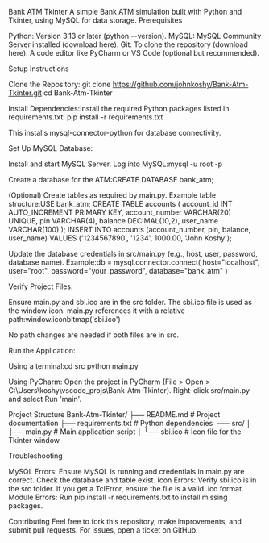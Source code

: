 Bank ATM Tkinter
A simple Bank ATM simulation built with Python and Tkinter, using MySQL for data storage.
Prerequisites

Python: Version 3.13 or later (python --version).
MySQL: MySQL Community Server installed (download here).
Git: To clone the repository (download here).
A code editor like PyCharm or VS Code (optional but recommended).

Setup Instructions

Clone the Repository:
git clone https://github.com/johnkoshy/Bank-Atm-Tkinter.git
cd Bank-Atm-Tkinter


Install Dependencies:Install the required Python packages listed in requirements.txt:
pip install -r requirements.txt

This installs mysql-connector-python for database connectivity.

Set Up MySQL Database:

Install and start MySQL Server.
Log into MySQL:mysql -u root -p


Create a database for the ATM:CREATE DATABASE bank_atm;


(Optional) Create tables as required by main.py. Example table structure:USE bank_atm;
CREATE TABLE accounts (
    account_id INT AUTO_INCREMENT PRIMARY KEY,
    account_number VARCHAR(20) UNIQUE,
    pin VARCHAR(4),
    balance DECIMAL(10,2),
    user_name VARCHAR(100)
);
INSERT INTO accounts (account_number, pin, balance, user_name)
VALUES ('1234567890', '1234', 1000.00, 'John Koshy');


Update the database credentials in src/main.py (e.g., host, user, password, database name). Example:db = mysql.connector.connect(
    host="localhost",
    user="root",
    password="your_password",
    database="bank_atm"
)




Verify Project Files:

Ensure main.py and sbi.ico are in the src folder.
The sbi.ico file is used as the window icon. main.py references it with a relative path:window.iconbitmap('sbi.ico')

No path changes are needed if both files are in src.


Run the Application:

Using a terminal:cd src
python main.py


Using PyCharm:
Open the project in PyCharm (File > Open > C:\Users\koshy\vscode_projs\Bank-Atm-Tkinter).
Right-click src/main.py and select Run 'main'.





Project Structure
Bank-Atm-Tkinter/
├── README.md              # Project documentation
├── requirements.txt       # Python dependencies
├── src/
│   ├── main.py          # Main application script
│   └── sbi.ico          # Icon file for the Tkinter window

Troubleshooting

MySQL Errors: Ensure MySQL is running and credentials in main.py are correct. Check the database and table exist.
Icon Errors: Verify sbi.ico is in the src folder. If you get a TclError, ensure the file is a valid .ico format.
Module Errors: Run pip install -r requirements.txt to install missing packages.

Contributing
Feel free to fork this repository, make improvements, and submit pull requests. For issues, open a ticket on GitHub.
